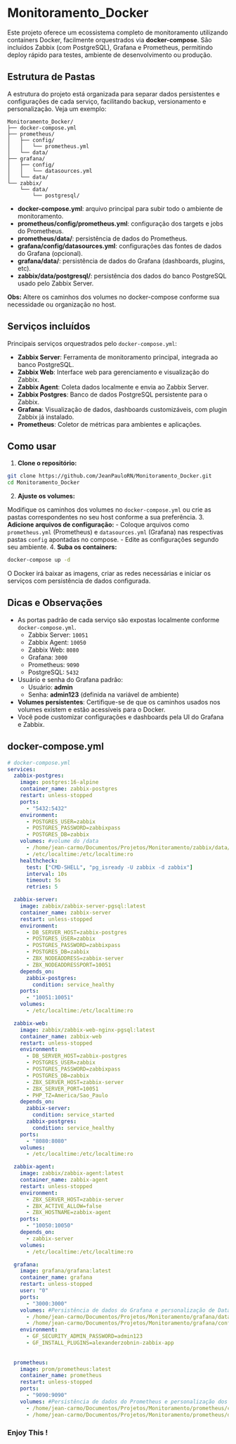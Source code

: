 # Monitoramento_Docker

Este projeto oferece um ecossistema completo de monitoramento utilizando containers Docker, facilmente orquestrados via **docker-compose**. São incluídos Zabbix (com PostgreSQL), Grafana e Prometheus, permitindo deploy rápido para testes, ambiente de desenvolvimento ou produção.

## Estrutura de Pastas

A estrutura do projeto está organizada para separar dados persistentes e configurações de cada serviço, facilitando backup, versionamento e personalização. Veja um exemplo:

```
Monitoramento_Docker/
├── docker-compose.yml
├── prometheus/
│   ├── config/
│   │   └── prometheus.yml
│   └── data/
├── grafana/
│   ├── config/
│   │   └── datasources.yml
│   └── data/
└── zabbix/
    └── data/
        └── postgresql/
```

- **docker-compose.yml**: arquivo principal para subir todo o ambiente de monitoramento.
- **prometheus/config/prometheus.yml**: configuração dos targets e jobs do Prometheus.
- **prometheus/data/**: persistência de dados do Prometheus.
- **grafana/config/datasources.yml**: configurações das fontes de dados do Grafana (opcional).
- **grafana/data/**: persistência de dados do Grafana (dashboards, plugins, etc).
- **zabbix/data/postgresql/**: persistência dos dados do banco PostgreSQL usado pelo Zabbix Server.

**Obs:** Altere os caminhos dos volumes no docker-compose conforme sua necessidade ou organização no host.

## Serviços incluídos

Principais serviços orquestrados pelo `docker-compose.yml`:

- **Zabbix Server**: Ferramenta de monitoramento principal, integrada ao banco PostgreSQL.
- **Zabbix Web**: Interface web para gerenciamento e visualização do Zabbix.
- **Zabbix Agent**: Coleta dados localmente e envia ao Zabbix Server.
- **Zabbix Postgres**: Banco de dados PostgreSQL persistente para o Zabbix.
- **Grafana**: Visualização de dados, dashboards customizáveis, com plugin Zabbix já instalado.
- **Prometheus**: Coletor de métricas para ambientes e aplicações.


## Como usar

1. **Clone o repositório:**

```bash
git clone https://github.com/JeanPauloRN/Monitoramento_Docker.git
cd Monitoramento_Docker
```

2. **Ajuste os volumes:**

Modifique os caminhos dos volumes no `docker-compose.yml` ou crie as pastas correspondentes no seu host conforme a sua preferência.
3. **Adicione arquivos de configuração:**
    - Coloque arquivos como `prometheus.yml` (Prometheus) e `datasources.yml` (Grafana) nas respectivas pastas `config` apontadas no compose.
    - Edite as configurações segundo seu ambiente.
4. **Suba os containers:**

```bash
docker-compose up -d
```

O Docker irá baixar as imagens, criar as redes necessárias e iniciar os serviços com persistência de dados configurada.

## Dicas e Observações

- As portas padrão de cada serviço são expostas localmente conforme `docker-compose.yml`.
    - Zabbix Server: `10051`
    - Zabbix Agent: `10050`
    - Zabbix Web: `8080`
    - Grafana: `3000`
    - Prometheus: `9090`
    - PostgreSQL: `5432`
- Usuário e senha do Grafana padrão:
    - Usuário: **admin**
    - Senha: **admin123** (definida na variável de ambiente)
- **Volumes persistentes**: Certifique-se de que os caminhos usados nos volumes existem e estão acessíveis para o Docker.
- Você pode customizar configurações e dashboards pela UI do Grafana e Zabbix.


## docker-compose.yml

```yaml
# docker-compose.yml
services:
  zabbix-postgres:
    image: postgres:16-alpine
    container_name: zabbix-postgres
    restart: unless-stopped
    ports:
      - "5432:5432"
    environment:
      - POSTGRES_USER=zabbix
      - POSTGRES_PASSWORD=zabbixpass
      - POSTGRES_DB=zabbix
    volumes: #volume do /data
      - /home/jean-carmo/Documentos/Projetos/Monitoramento/zabbix/data/postgresql:/var/lib/postgresql/data
      - /etc/localtime:/etc/localtime:ro
    healthcheck:
      test: ["CMD-SHELL", "pg_isready -U zabbix -d zabbix"]
      interval: 10s
      timeout: 5s
      retries: 5

  zabbix-server:
    image: zabbix/zabbix-server-pgsql:latest
    container_name: zabbix-server
    restart: unless-stopped
    environment:
      - DB_SERVER_HOST=zabbix-postgres
      - POSTGRES_USER=zabbix
      - POSTGRES_PASSWORD=zabbixpass
      - POSTGRES_DB=zabbix
      - ZBX_NODEADDRESS=zabbix-server
      - ZBX_NODEADDRESSPORT=10051
    depends_on:
      zabbix-postgres:
        condition: service_healthy
    ports:
      - "10051:10051"
    volumes:
      - /etc/localtime:/etc/localtime:ro

  zabbix-web:
    image: zabbix/zabbix-web-nginx-pgsql:latest
    container_name: zabbix-web
    restart: unless-stopped
    environment:
      - DB_SERVER_HOST=zabbix-postgres
      - POSTGRES_USER=zabbix
      - POSTGRES_PASSWORD=zabbixpass
      - POSTGRES_DB=zabbix
      - ZBX_SERVER_HOST=zabbix-server
      - ZBX_SERVER_PORT=10051
      - PHP_TZ=America/Sao_Paulo
    depends_on:
      zabbix-server:
        condition: service_started
      zabbix-postgres:
        condition: service_healthy
    ports:
      - "8080:8080"
    volumes:
      - /etc/localtime:/etc/localtime:ro

  zabbix-agent:
    image: zabbix/zabbix-agent:latest
    container_name: zabbix-agent
    restart: unless-stopped
    environment:
      - ZBX_SERVER_HOST=zabbix-server
      - ZBX_ACTIVE_ALLOW=false
      - ZBX_HOSTNAME=zabbix-agent
    ports:
      - "10050:10050"
    depends_on:
      - zabbix-server
    volumes:
      - /etc/localtime:/etc/localtime:ro

  grafana:
    image: grafana/grafana:latest
    container_name: grafana
    restart: unless-stopped
    user: "0"
    ports:
      - "3000:3000"
    volumes: #Persistência de dados do Grafana e personalização de DataSources
      - /home/jean-carmo/Documentos/Projetos/Monitoramento/grafana/data:/var/lib/grafana 
      - /home/jean-carmo/Documentos/Projetos/Monitoramento/grafana/config/datasources.yml:/etc/grafana/provisioning/datasources/datasources.yml
    environment:
      - GF_SECURITY_ADMIN_PASSWORD=admin123
      - GF_INSTALL_PLUGINS=alexanderzobnin-zabbix-app
    
  
  prometheus:
    image: prom/prometheus:latest
    container_name: prometheus
    restart: unless-stopped
    ports:
      - "9090:9090"
    volumes: #Persistência de dados do Prometheus e personalização dos Targets
      - /home/jean-carmo/Documentos/Projetos/Monitoramento/prometheus/config/prometheus.yml:/etc/prometheus/prometheus.yml
      - /home/jean-carmo/Documentos/Projetos/Monitoramento/prometheus/data:/etc/prometheus
```


### Enjoy This !
